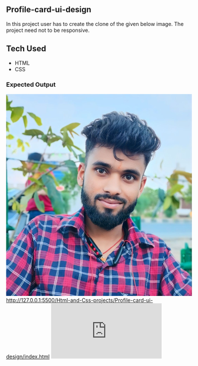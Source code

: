 ## Profile-card-ui-design

In this project user has to create the clone of the given below image. The project need not to be responsive.

## Tech Used

- HTML
- CSS

### Expected Output
![output image](deepak.jpg) 
http://127.0.0.1:5500/Html-and-Css-projects/Profile-card-ui-design/index.html
![link](http://127.0.0.1:5500/Html-and-Css-projects/Profile-card-ui-design/index.html) 
